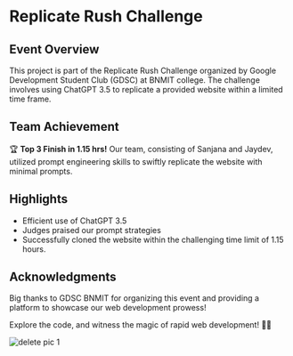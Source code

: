 # Replicate Rush Challenge

## Event Overview
This project is part of the Replicate Rush Challenge organized by Google Development Student Club (GDSC) at BNMIT college. The challenge involves using ChatGPT 3.5 to replicate a provided website within a limited time frame.

## Team Achievement
🏆 **Top 3 Finish in 1.15 hrs!**
Our team, consisting of Sanjana and Jaydev, utilized prompt engineering skills to swiftly replicate the website with minimal prompts.

## Highlights
- Efficient use of ChatGPT 3.5
- Judges praised our prompt strategies
- Successfully cloned the website within the challenging time limit of 1.15 hours.


## Acknowledgments
Big thanks to GDSC BNMIT for organizing this event and providing a platform to showcase our web development prowess!

Explore the code, and witness the magic of rapid web development! 🚀✨

![delete pic 1](https://github.com/bdeekshith066/Replicate-rush-GDSC-competition/assets/130782878/366a81d5-819b-410a-bf97-a1975979e748)


